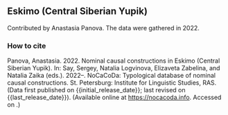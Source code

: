 ## Eskimo (Central Siberian Yupik)

Contributed by Anastasia Panova. The data were gathered in 2022.

### How to cite

Panova, Anastasia. 2022. Nominal causal constructions in Eskimo (Central Siberian Yupik). In: Say, Sergey, Natalia Logvinova,
Elizaveta Zabelina, and Natalia Zaika (eds.). 2022–. NoCaCoDa: Typological database of nominal causal constructions.
St. Petersburg: Institute for Linguistic Studies, RAS. (Data first published on {{initial_release_date}};
last revised on {{last_release_date}}). (Available online at https://nocacoda.info. Accessed on <span class="today-span"></span>.)
